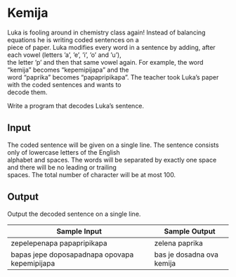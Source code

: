 # Kemija

Luka is fooling around in chemistry class again! Instead of balancing equations he is writing coded sentences on a\
piece of paper. Luka modifies every word in a sentence by adding, after each vowel (letters ’a’, ’e’, ’i’, ’o’ and ’u’),\
the letter ’p’ and then that same vowel again. For example, the word “kemija” becomes “kepemipijapa” and the\
word “paprika” becomes “papapripikapa”. The teacher took Luka’s paper with the coded sentences and wants to\
decode them.

Write a program that decodes Luka’s sentence.

## Input

The coded sentence will be given on a single line. The sentence consists only of lowercase letters of the English\
alphabet and spaces. The words will be separated by exactly one space and there will be no leading or trailing\
spaces. The total number of character will be at most 100.

## Output
Output the decoded sentence on a single line.

| Sample Input                                  | Sample Output             |
| ---                                           | ---                       |
| zepelepenapa papapripikapa                    | zelena paprika            |
| bapas jepe doposapadnapa opovapa kepemipijapa | bas je dosadna ova kemija |